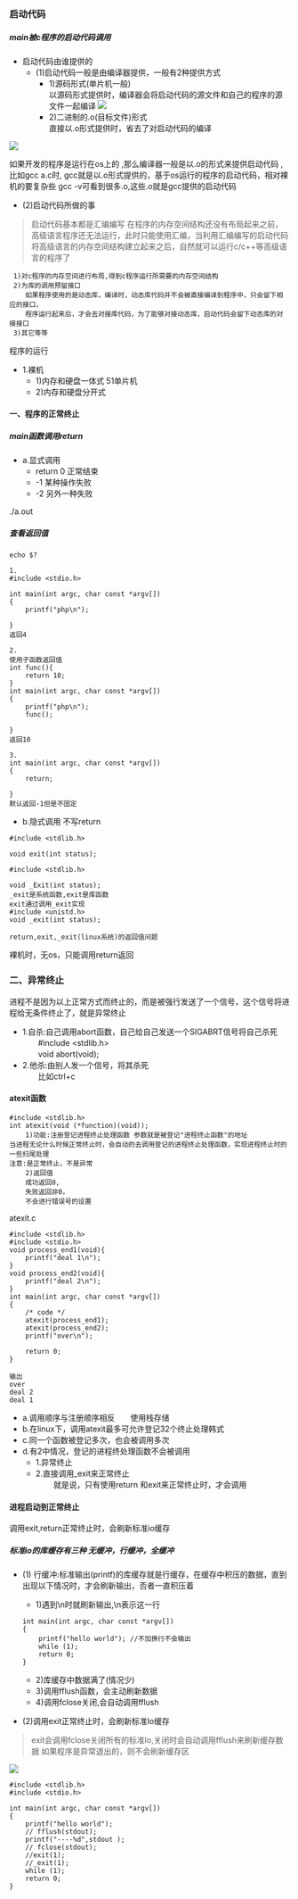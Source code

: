 ### 启动代码
##### main被c程序的启动代码调用
* 启动代码由谁提供的
    * (1)启动代码一般是由编译器提供，一般有2种提供方式
        * 1)源码形式(单片机一般)           
        以源码形式提供时，编译器会将启动代码的源文件和自己的程序的源文件一起编译
![](https://note.youdao.com/yws/api/personal/file/3DC9B4CAB6FC45E6AC96F6A2ACA7E270?method=download&shareKey=e05ee6a9720d0f66ec2afb1746ce640c) 
        *  2)二进制的.o(目标文件)形式     
        直接以.o形式提供时，省去了对启动代码的编译

![](https://note.youdao.com/yws/api/personal/file/B9EC98AFE12D49B1AA302D22D61F7853?method=download&shareKey=61d3ee67787239e83cf36385c8ee2152)
    
如果开发的程序是运行在os上的	,那么编译器一般是以.o的形式来提供启动代码 ,
比如gcc a.c时, gcc就是以.o形式提供的，基于os运行的程序的启动代码，相对裸机的要复杂些
gcc -v可看到很多.o,这些.o就是gcc提供的启动代码


* (2)启动代码所做的事
>启动代码基本都是汇编编写
在程序的内存空间结构还没有布局起来之前，高级语言程序还无法运行，此时只能使用汇编，当利用汇编编写的启动代码将高级语言的内存空间结构建立起来之后，自然就可以运行c/c++等高级语言的程序了
```
 1)对c程序的内存空间进行布局,得到c程序运行所需要的内存空间结构
 2)为库的调用预留接口   
    如果程序使用的是动态库，编译时，动态库代码并不会被直接编译到程序中，只会留下相应的接口，
    程序运行起来后，才会去对接库代码，为了能够对接动态库，启动代码会留下动态库的对接接口
 3)其它等等
```


程序的运行
* 1.裸机
    * 1)内存和硬盘一体式 51单片机
    * 2)内存和硬盘分开式

#### 一、程序的正常终止
##### main函数调用return 
* a.显式调用
    * return 0 正常结束
    * -1 某种操作失败
    * -2 另外一种失败
    
 ./a.out 
##### 查看返回值
```echo $?```

```
1.
#include <stdio.h>

int main(int argc, char const *argv[])
{
    printf("php\n");
    
}
返回4
```
```
2.
使用子函数返回值
int func(){
    return 10;
}
int main(int argc, char const *argv[])
{
    printf("php\n");
    func();
    
}
返回10
```
```
3.
int main(int argc, char const *argv[])
{
    return;
    
}
默认返回-1但是不固定

```
* b.隐式调用 不写return

```
#include <stdlib.h>

void exit(int status);

#include <stdlib.h>

void _Exit(int status);
_exit是系统函数,exit是库函数
exit通过调用_exit实现
#include <unistd.h>
void _exit(int status);

return,exit,_exit(linux系统)的返回值问题
```
裸机时，无os，只能调用return返回 


### 二、异常终止

进程不是因为以上正常方式而终止的，而是被强行发送了一个信号，这个信号将进程给无条件终止了，就是异常终止

* 1.自杀:自己调用abort函数，自己给自己发送一个SIGABRT信号将自己杀死  
　　#include <stdlib.h>   
　　void abort(void);
* 2.他杀:由别人发一个信号，将其杀死    
　　比如ctrl+c

#### atexit函数
```
#include <stdlib.h>
int atexit(void (*function)(void));
    1)功能:注册登记进程终止处理函数 参数就是被登记"进程终止函数"的地址
当进程无论什么时候正常终止时，会自动的去调用登记的进程终止处理函数，实现进程终止时的一些扫尾处理
注意:是正常终止，不是异常
    2)返回值
    成功返回0,
    失败返回非0，
    不会进行错误号的设置
```
atexit.c
```
#include <stdlib.h>
#include <stdio.h>
void process_end1(void){
    printf("deal 1\n");
}
void process_end2(void){
    printf("deal 2\n");
}
int main(int argc, char const *argv[])
{
    /* code */
    atexit(process_end1);
    atexit(process_end2);
    printf("over\n");

    return 0;
}
```
```
输出
over
deal 2
deal 1
```

* a.调用顺序与注册顺序相反　　使用栈存储
* b.在linux下，调用atexit最多可允许登记32个终止处理韩式
* c.同一个函数被登记多次，也会被调用多次
* d.有2中情况，登记的进程终处理函数不会被调用
    * 1.异常终止
    * 2.直接调用_exit来正常终止                                          
　　    就是说，只有使用return 和exit来正常终止时，才会调用

#### 进程启动到正常终止
调用exit,return正常终止时，会刷新标准io缓存

##### 标准io的库缓存有三种 无缓冲，行缓冲，全缓冲
* (1) 行缓冲:标准输出(printf)的库缓存就是行缓存，在缓存中积压的数据，直到出现以下情况时，才会刷新输出，否者一直积压着

    * 1)遇到\n时就刷新输出,\n表示这一行 
    ```
    int main(int argc, char const *argv[])
    {
        printf("hello world"); //不加换行不会输出
        while (1);
        return 0;
    }
    ```
    * 2)库缓存中数据满了(情况少)
    * 3)调用fflush函数，会主动刷新数据
    * 4)调用fclose关闭,会自动调用fflush 
* (2)调用exit正常终止时，会刷新标准Io缓存

> exit会调用fclose关闭所有的标准Io,关闭时会自动调用fflush来刷新缓存数据
如果程序是异常退出的，则不会刷新缓存区

![](https://note.youdao.com/yws/api/personal/file/9DCE65409AFB43FDA2AB85B3E5087DE7?method=download&shareKey=50938d65d88ca8e558c03ca711874e0e)

```
#include <stdlib.h>
#include <stdio.h>

int main(int argc, char const *argv[])
{
    printf("hello world");
    // fflush(stdout);
    printf("----%d",stdout );
    // fclose(stdout);
    //exit(1);
    //_exit(1);
    while (1);
    return 0;
}
```